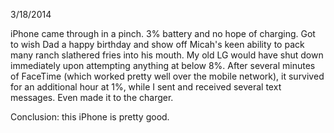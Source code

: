 3/18/2014

iPhone came through in a pinch. 3% battery and no hope of charging. Got to wish Dad a happy birthday and show off Micah's keen ability to pack many ranch slathered fries into his mouth. My old LG would have shut down immediately upon attempting anything at below 8%. After several minutes of FaceTime (which worked pretty well over the mobile network), it survived for an additional hour at 1%, while I sent and received several text messages. Even made it to the charger. 

Conclusion: this iPhone is pretty good. 
